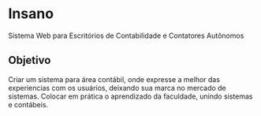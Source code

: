 # Insano
Sistema Web para Escritórios de Contabilidade e Contatores Autônomos

## Objetivo
Criar um sistema para área contábil, onde expresse a melhor das experiencias com os usuários, deixando sua marca no 
mercado de sistemas.
Colocar em prática o aprendizado da faculdade, unindo sistemas e contábeis.

